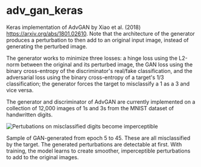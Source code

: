 # adv_gan_keras

Keras implementation of AdvGAN by Xiao et al. (2018) https://arxiv.org/abs/1801.02610.
Note that the architecture of the generator produces a perturbation to then add to an original input image, instead of generating the perturbed image.

The generator works to minimize three losses: a hinge loss using the L2-norm between the original and its perturbed image, the GAN loss using the binary cross-entropy of the discriminator's real/fake classification, and the adversarial loss using the binary cross-entropy of a target's 1/3 classification; the generator forces the target to misclassify a 1 as a 3 and vice versa.

The generator and discriminator of AdvGAN are currently implemented on a collection of 12,000 images of 1s and 3s from the MNIST dataset of handwritten digits.

![Pertubations on misclassified digits become imperceptible](https://raw.githubusercontent.com/niharikajainn/adv_gan_keras/master/45_epochs_perturbations.gif)

Sample of GAN-generated from epoch 5 to 45. These are all misclassified by the target. The generated perturbations are detectable at first. With training, the model learns to create smoother, imperceptible perturbations to add to the original images.
